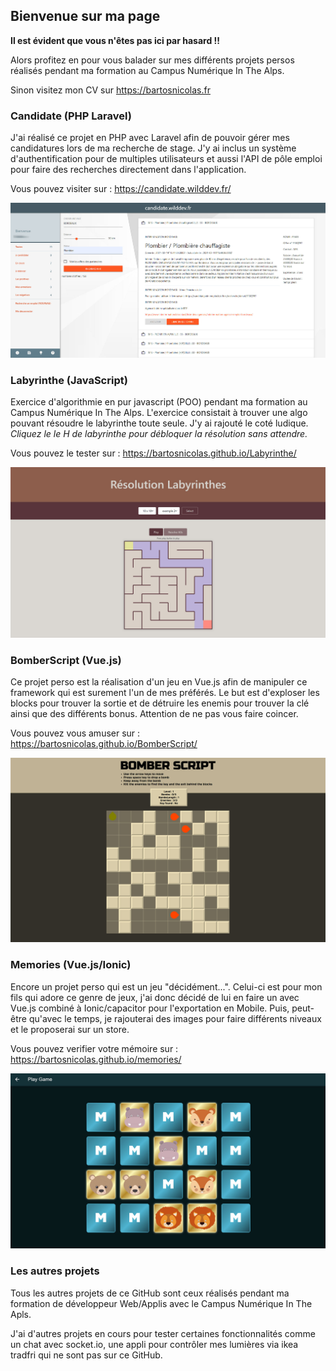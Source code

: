 ## Bienvenue sur ma page

**Il est évident que vous n'êtes pas ici par hasard !!**

Alors profitez en pour vous balader sur mes différents projets persos réalisés pendant ma formation au Campus Numérique In The Alps.

Sinon visitez mon CV sur https://bartosnicolas.fr

### Candidate (PHP Laravel)

J'ai réalisé ce projet en PHP avec Laravel afin de pouvoir gérer mes candidatures lors de ma recherche de stage. J'y ai inclus un système d'authentification pour de multiples utilisateurs et aussi l'API de pôle emploi pour faire des recherches directement dans l'application.

Vous pouvez visiter sur : https://candidate.wilddev.fr/

![Site Web Candidate](images/candidate_search.jpg)

### Labyrinthe (JavaScript)

Exercice d'algorithmie en pur javascript (POO) pendant ma formation au Campus Numérique In The Alps.
L'exercice consistait à trouver une algo pouvant résoudre le labyrinthe toute seule. J'y ai rajouté le coté ludique. 
*Cliquez le le H de labyrinthe pour débloquer la résolution sans attendre.*

Vous pouvez le tester sur : https://bartosnicolas.github.io/Labyrinthe/

![Résolution de Labyrinthes](images/labyrinthes.jpg)


### BomberScript (Vue.js)

Ce projet perso est la réalisation d'un jeu en Vue.js afin de manipuler ce framework qui est surement l'un de mes préférés. Le but est d'exploser les blocks pour trouver la sortie et de détruire les enemis pour trouver la clé ainsi que des différents bonus. Attention de ne pas vous faire coincer.

Vous pouvez vous amuser sur : https://bartosnicolas.github.io/BomberScript/

![BomberScript the game of year](images/bomberscript.jpg)

### Memories (Vue.js/Ionic)

Encore un projet perso qui est un jeu "décidément...". Celui-ci est pour mon fils qui adore ce genre de jeux, j'ai donc décidé de lui en faire un avec Vue.js combiné à Ionic/capacitor pour l'exportation en Mobile. Puis, peut-être qu'avec le temps, je rajouterai des images pour faire différents niveaux et le proposerai sur un store.

Vous pouvez verifier votre mémoire sur : https://bartosnicolas.github.io/memories/

![tester votre mémoire avec Memories](images/memories.jpg)

### Les autres projets
Tous les autres projets de ce GitHub sont ceux réalisés pendant ma formation de développeur Web/Applis avec le Campus Numérique In The Apls.

J'ai d'autres projets en cours pour tester certaines fonctionnalités comme un chat avec socket.io, une appli pour contrôler mes lumières via ikea tradfri qui ne sont pas sur ce GitHub.
